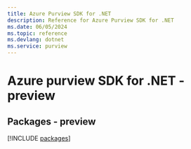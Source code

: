 ```yaml
---
title: Azure Purview SDK for .NET
description: Reference for Azure Purview SDK for .NET
ms.date: 06/05/2024
ms.topic: reference
ms.devlang: dotnet
ms.service: purview
---
```

# Azure purview SDK for .NET - preview
## Packages - preview
[!INCLUDE [packages](purview-index.md)]